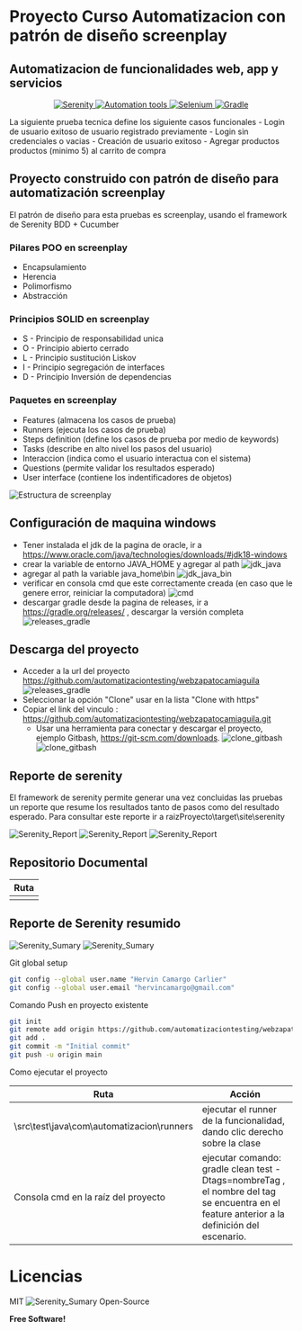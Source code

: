 # Proyecto Curso Automatizacion con patrón de diseño screenplay
## Automatizacion de funcionalidades web, app y servicios



<p align="center">

  <a href="https://serenity-bdd.github.io/theserenitybook/latest/index.html"> 
  <img src="https://serenity-bdd.info/wp-content/uploads/elementor/thumbs/serenity-bdd-pac9onzlqv9ebi90cpg4zsqnp28x4trd1adftgkwbq.png" title="Serenity"> 
  </a>
  <a href="https://cucumber.io/">
  <img src="imagesReadme/automation_tools.png" title="Automation tools">
  </a>
  <a href="https://www.selenium.dev/"> 
  <img src="https://selenium-python.readthedocs.io/_static/logo.png" title="Selenium" > 
  </a>
  <a href="https://gradle.org/"> 
  <img src="https://gradle.org/images/gradle-knowledge-graph-logo.png?20170228" title="Gradle" > 
  </a> 
</p>
La siguiente prueba tecnica define los siguiente casos funcionales 
- Login de usuario exitoso de usuario registrado previamente
- Login sin credenciales o vacias
- Creación de usuario exitoso
- Agregar productos productos (minimo 5) al carrito de compra

## Proyecto construido con patrón de diseño para automatización screenplay
El patrón de diseño para esta pruebas es screenplay, usando el framework de Serenity BDD + Cucumber
### Pilares POO en screenplay
- Encapsulamiento
- Herencia
- Polimorfismo
- Abstracción

### Principios SOLID en screenplay
- S -   Principio de responsabilidad unica
- O -  Principio abierto cerrado
- L  -   Principio sustitución Liskov
- I   -   Principio segregación  de interfaces
- D -  Principio Inversión de dependencias

### Paquetes en screenplay
- Features (almacena los casos de prueba)
- Runners (ejecuta los casos de prueba)
- Steps definition (define los casos de prueba por medio de keywords)
- Tasks (describe en alto nivel los pasos del usuario)
- Interaccion (indica como el usuario interactua con el sistema)
- Questions (permite validar los resultados esperado)
- User interface (contiene los indentificadores de objetos)

![Estructura de screenplay](imagesReadme/screenplay_tree.png)

## Configuración de maquina windows
- Tener instalada el jdk de la pagina de oracle, ir a https://www.oracle.com/java/technologies/downloads/#jdk18-windows
- crear la variable de entorno JAVA_HOME y agregar al path
  ![jdk_java](imagesReadme/java_home.png)
- agregar al path la variable java_home\bin
  ![jdk_java_bin](imagesReadme/java_home_bin.png)
- verificar en consola cmd que este correctamente creada (en caso que le genere error, reiniciar la computadora)
  ![cmd](imagesReadme/version_java_cmd.png)
- descargar gradle desde la pagina de releases, ir a https://gradle.org/releases/ , descargar la versión completa
  ![releases_gradle](imagesReadme/releases_gradle.png)


## Descarga del proyecto

- Acceder a la url del proyecto https://github.com/automatizaciontesting/webzapatocamiaguila
  ![releases_gradle](imagesReadme/clone_gitlab.png)
- Seleccionar la opción "Clone" usar en la lista "Clone with https"
- Copiar el link del vinculo :  https://github.com/automatizaciontesting/webzapatocamiaguila.git
  - Usar una herramienta para conectar y descargar el proyecto, ejemplo Gitbash, https://git-scm.com/downloads.
    ![clone_gitbash](imagesReadme/clone_gitlab.png)
    ![clone_gitbash](imagesReadme/gitbash_open_branch.png)

## Reporte de serenity
  El framework de serenity permite generar una vez concluidas las pruebas un reporte que resume los resultados tanto de pasos como del resultado esperado.
  Para consultar este reporte ir a raizProyecto\target\site\serenity

![Serenity_Report](imagesReadme/serenity_report_1.png)
![Serenity_Report](imagesReadme/serenity_report_2.png)
![Serenity_Report](imagesReadme/serenity_report_3.png)


## Repositorio Documental

| Ruta  | 
| :------------------------------------------ |
||


## Reporte de Serenity resumido


![Serenity_Sumary](imagesReadme/serenity_report_sumary_1.png)
![Serenity_Sumary](imagesReadme/serenity_report_sumary_2.png)

Git global setup
```sh
git config --global user.name "Hervin Camargo Carlier"
git config --global user.email "hervincamargo@gmail.com"
```

Comando Push en proyecto existente
```sh
git init
git remote add origin https://github.com/automatizaciontesting/webzapatocamiaguila.git
git add .
git commit -m "Initial commit"
git push -u origin main
```
Como ejecutar el proyecto

| Ruta                                          | Acción                                                                                                                                                                                          |
|-----------------------------------------------|-------------------------------------------------------------------------------------------------------------------------------------------------------------------------------------------------|
| \src\test\java\com\automatizacion\runners | ejecutar el runner de la funcionalidad, dando clic derecho sobre la clase                                                                                                                       |
| Consola cmd en la raíz del proyecto           | ejecutar comando: gradle clean test -Dtags=nombreTag , el nombre del tag se encuentra en el feature anterior a la definición del escenario.                                                     |


# Licencias

MIT
![Serenity_Sumary](imagesReadme/licence_serenity.png)
Open-Source

**Free Software!**